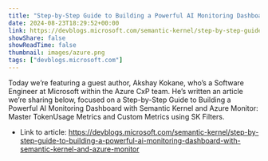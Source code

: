 ```yaml
---
title: "Step-by-Step Guide to Building a Powerful AI Monitoring Dashboard with Semantic Kernel and Azure Monitor"
date: 2024-08-23T18:29:52+00:00
link: https://devblogs.microsoft.com/semantic-kernel/step-by-step-guide-to-building-a-powerful-ai-monitoring-dashboard-with-semantic-kernel-and-azure-monitor
showShare: false
showReadTime: false
thumbnail: images/azure.png
tags: ["devblogs.microsoft.com"]
---
```

Today we’re featuring a guest author, Akshay Kokane, who’s a Software Engineer at Microsoft within the Azure CxP team. He’s written an article we’re sharing below, focused on a Step-by-Step Guide to Building a Powerful AI Monitoring Dashboard with Semantic Kernel and Azure Monitor: Master TokenUsage Metrics and Custom Metrics using SK Filters.

- Link to article: https://devblogs.microsoft.com/semantic-kernel/step-by-step-guide-to-building-a-powerful-ai-monitoring-dashboard-with-semantic-kernel-and-azure-monitor
